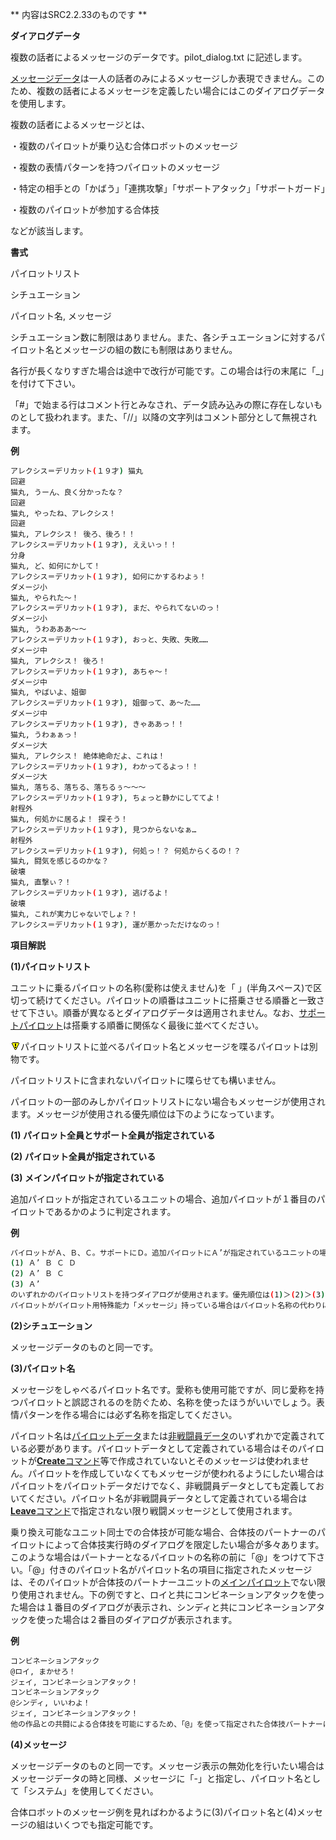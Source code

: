 ** 内容はSRC2.2.33のものです **

**ダイアログデータ**

複数の話者によるメッセージのデータです。pilot\_dialog.txt に記述します。

[メッセージデータ](メッセージデータ.md)は一人の話者のみによるメッセージしか表現できません。このため、複数の話者によるメッセージを定義したい場合にはこのダイアログデータを使用します。

複数の話者によるメッセージとは、

・複数のパイロットが乗り込む合体ロボットのメッセージ

・複数の表情パターンを持つパイロットのメッセージ

・特定の相手との「かばう」「連携攻撃」「サポートアタック」「サポートガード」

・複数のパイロットが参加する合体技

などが該当します。

**書式**

パイロットリスト

シチュエーション

パイロット名, メッセージ

シチュエーション数に制限はありません。また、各シチュエーションに対するパイロット名とメッセージの組の数にも制限はありません。

各行が長くなりすぎた場合は途中で改行が可能です。この場合は行の末尾に「\_」を付けて下さい。

「#」で始まる行はコメント行とみなされ、データ読み込みの際に存在しないものとして扱われます。また、「//」以降の文字列はコメント部分として無視されます。

**例**
```sh
アレクシス＝デリカット(１９才) 猫丸
回避
猫丸, うーん、良く分かったな？
回避
猫丸, やったね、アレクシス！
回避
猫丸, アレクシス！ 後ろ、後ろ！！
アレクシス＝デリカット(１９才), ええいっ！！
分身
猫丸, ど、如何にかして！
アレクシス＝デリカット(１９才), 如何にかするわよぅ！
ダメージ小
猫丸, やられた～！
アレクシス＝デリカット(１９才), まだ、やられてないのっ！
ダメージ小
猫丸, うわあああ～～
アレクシス＝デリカット(１９才), おっと、失敗、失敗……
ダメージ中
猫丸, アレクシス！ 後ろ！
アレクシス＝デリカット(１９才), あちゃ～！
ダメージ中
猫丸, やばいよ、姐御
アレクシス＝デリカット(１９才), 姐御って、あ～た……
ダメージ中
アレクシス＝デリカット(１９才), きゃああっ！！
猫丸, うわぁぁっ！
ダメージ大
猫丸, アレクシス！ 絶体絶命だよ、これは！
アレクシス＝デリカット(１９才), わかってるよっ！！
ダメージ大
猫丸, 落ちる、落ちる、落ちるぅ～～～
アレクシス＝デリカット(１９才), ちょっと静かにしててよ！
射程外
猫丸, 何処かに居るよ！ 探そう！
アレクシス＝デリカット(１９才), 見つからないなぁ…
射程外
アレクシス＝デリカット(１９才), 何処っ！？ 何処からくるの！？
猫丸, 闘気を感じるのかな？
破壊
猫丸, 直撃ぃ？！
アレクシス＝デリカット(１９才), 逃げるよ！
破壊
猫丸, これが実力じゃないでしょ？！
アレクシス＝デリカット(１９才), 運が悪かっただけなのっ！
```

**項目解説**

**(1)パイロットリスト**

ユニットに乗るパイロットの名称(愛称は使えません)を「 」(半角スペース)で区切って続けてください。パイロットの順番はユニットに搭乗させる順番と一致させて下さい。順番が異なるとダイアログデータは適用されません。なお、[サポートパイロット](サポートパイロット.md)は搭乗する順番に関係なく最後に並べてください。

![](../images/bm0.gif)パイロットリストに並べるパイロット名とメッセージを喋るパイロットは別物です。

パイロットリストに含まれないパイロットに喋らせても構いません。

パイロットの一部のみしかパイロットリストにない場合もメッセージが使用されます。メッセージが使用される優先順位は下のようになっています。

**(1) パイロット全員とサポート全員が指定されている**

**(2) パイロット全員が指定されている**

**(3) メインパイロットが指定されている**

追加パイロットが指定されているユニットの場合、追加パイロットが１番目のパイロットであるかのように判定されます。

**例**
```sh
パイロットがＡ、Ｂ、Ｃ。サポートにＤ。追加パイロットにＡ’が指定されているユニットの場合は、
(1) Ａ’ Ｂ Ｃ Ｄ
(2) Ａ’ Ｂ Ｃ
(3) Ａ’
のいずれかのパイロットリストを持つダイアログが使用されます。優先順位は(1)＞(2)＞(3)です。
パイロットがパイロット用特殊能力「メッセージ」持っている場合はパイロット名称の代わりにメッセージ能力で指定したメッセージタイプを指定して下さい。
```

**(2)シチュエーション**

メッセージデータのものと同一です。

**(3)パイロット名**

メッセージをしゃべるパイロット名です。愛称も使用可能ですが、同じ愛称を持つパイロットと誤認されるのを防ぐため、名称を使ったほうがいいでしょう。表情パターンを作る場合には必ず名称を指定してください。

パイロット名は[パイロットデータ](パイロットデータ.md)または[非戦闘員データ](非戦闘員データ.md)のいずれかで定義されている必要があります。パイロットデータとして定義されている場合はそのパイロットが[**Create**コマンド](Createコマンド.md)等で作成されていないとそのメッセージは使われません。パイロットを作成していなくてもメッセージが使われるようにしたい場合はパイロットをパイロットデータだけでなく、非戦闘員データとしても定義しておいてください。パイロット名が非戦闘員データとして定義されている場合は[**Leave**コマンド](Leaveコマンド.md)で指定されない限り戦闘メッセージとして使用されます。

乗り換え可能なユニット同士での合体技が可能な場合、合体技のパートナーのパイロットによって合体技実行時のダイアログを限定したい場合が多々あります。このような場合はパートナーとなるパイロットの名称の前に「@」をつけて下さい。「@」付きのパイロット名がパイロット名の項目に指定されたメッセージは、そのパイロットが合体技のパートナーユニットの[メインパイロット](メインパイロット.md)でない限り使用されません。下の例ですと、ロイと共にコンビネーションアタックを使った場合は１番目のダイアログが表示され、シンディと共にコンビネーションアタックを使った場合は２番目のダイアログが表示されます。

**例**
```sh
コンビネーションアタック
@ロイ, まかせろ！
ジェイ, コンビネーションアタック！
コンビネーションアタック
@シンディ, いいわよ！
ジェイ, コンビネーションアタック！
他の作品との共闘による合体技を可能にするため、「@」を使って指定された合体技パートナーに対してはダイアログデータのパイロット定義チェックが行われません。(「@」で指定されたパイロットのパイロットデータが読み込まれていなくてもエラーにならない。)
```

**(4)メッセージ**

メッセージデータのものと同一です。メッセージ表示の無効化を行いたい場合はメッセージデータの時と同様、メッセージに「-」と指定し、パイロット名として「システム」を使用してください。

合体ロボットのメッセージ例を見ればわかるように(3)パイロット名と(4)メッセージの組はいくつでも指定可能です。
